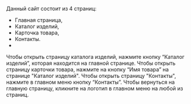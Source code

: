 Данный сайт состоит из 4 страниц:
- Главная страница,
- Каталог изделий,
- Карточка товара,
- Контакты.  
- 
Чтобы открыть страницу каталога изделий, нажмите кнопку “Каталог изделий”, которая находится на главной странице.
Чтобы открыть страницу карточки товара, нажмите на кнопку “Имя товара” на странице "Каталог изделий".
Чтобы открыть страницу "Контакты", нажмите в главном меню кнопку “Контакты”.
Чтобы вернуться на главную страницу, кликните на логотип в главном меню на любой из страниц.
